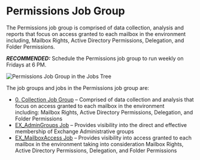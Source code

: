 # Permissions Job Group

The Permissions job group is comprised of data collection, analysis and reports that focus on access
granted to each mailbox in the environment including, Mailbox Rights, Active Directory Permissions,
Delegation, and Folder Permissions.

**_RECOMMENDED:_** Schedule the Permissions job group to run weekly on Fridays at 6 PM.

![Permissions Job Group in the Jobs Tree](/img/versioned_docs/enterpriseauditor_11.6/enterpriseauditor/admin/hostmanagement/jobstree.webp)

The job groups and jobs in the Permissions job group are:

- [0. Collection Job Group](/docs/accessanalyzer/11.6/enterpriseauditor/solutions/exchange/mailboxes/permissions/collection/overview.md)
  – Comprised of data collection and analysis that focus on access granted to each mailbox in the
  environment including: Mailbox Rights, Active Directory Permissions, Delegation, and Folder
  Permissions
- [EX_AdminGroups Job](/docs/accessanalyzer/11.6/enterpriseauditor/solutions/exchange/mailboxes/permissions/ex_admingroups.md)
  – Provides visibility into the direct and effective membership of Exchange Administrative groups
- [EX_MailboxAccess Job](/docs/accessanalyzer/11.6/enterpriseauditor/solutions/exchange/mailboxes/permissions/ex_mailboxaccess.md)
  – Provides visibility into access granted to each mailbox in the environment taking into
  consideration Mailbox Rights, Active Directory Permissions, Delegation, and Folder Permissions
